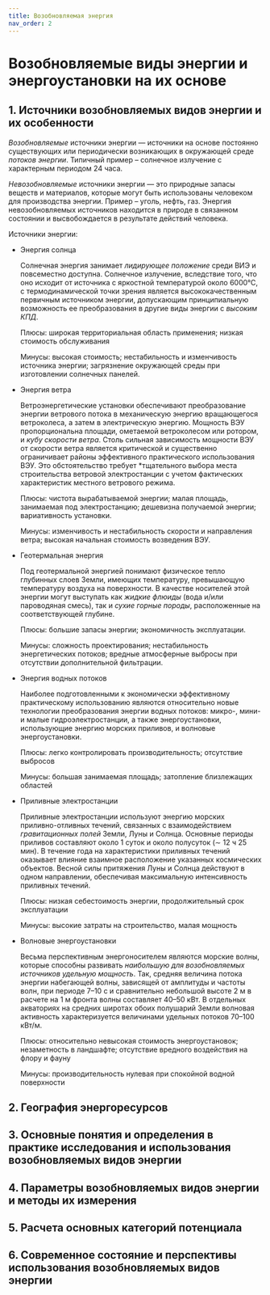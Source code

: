 ```yaml
---
title: Возобновляемая энергия
nav_order: 2
---
```


# Возобновляемые виды энергии и энергоустановки на их основе


## 1. Источники возобновляемых видов энергии и их особенности

*Возобновляемые* источники энергии — источники на основе постоянно
существующих или периодически возникающих в окружающей среде *потоков
энергии*.  Типичный пример – солнечное излучение с характерным
периодом 24 часа.

*Невозобновляемые* источники энергии — это природные запасы веществ и
материалов, которые могут быть использованы человеком для производства
энергии.  Пример – уголь, нефть, газ.  Энергия невозобновляемых
источников находится в природе в связанном состоянии и высвобождается
в результате действий человека.

Источники энергии:

- Энергия солнца

  Солнечная энергия занимает *лидирующее положение* среди ВИЭ и
  повсеместно доступна.  Солнечное излучение, вследствие того, что оно
  исходит от источника с яркостной температурой около 6000°С, с
  термодинамической точки зрения является высококачественным первичным
  источником энергии, допускающим принципиальную возможность ее
  преобразования в другие виды энергии с *высоким КПД*.

  Плюсы: широкая территориальная область применения; низкая стоимость
  обслуживания

  Минусы: высокая стоимость; нестабильность и изменчивость источника
  энергии; загрязнение окружающей среды при изготовлении солнечных
  панелей.

- Энергия ветра

  Ветроэнергетические установки обеспечивают преобразование энергии
  ветрового потока в механическую энергию вращающегося ветроколеса, а
  затем в электрическую энергию.  Мощность ВЭУ пропорциональна
  площади, ометаемой ветроколесом или ротором, и *кубу скорости
  ветра*.  Столь сильная зависимость мощности ВЭУ от скорости ветра
  является критической и существенно ограничивает районы эффективного
  практического использования ВЭУ.  Это обстоятельство требует
  *тщательного выбора места строительства ветровой электростанции с
  учетом фактических характеристик местного ветрового режима.

  Плюсы: чистота вырабатываемой энергии; малая площадь, занимаемая под
  электростанцию; дешевизна получаемой энергии; вариативность
  установки.

  Минусы: изменчивость и нестабильность скорости и направления ветра;
  высокая начальная стоимость возведения ВЭУ.

- Геотермальная энергия

  Под геотермальной энергией понимают физическое тепло глубинных слоев
  Земли, имеющих температуру, превышающую температуру воздуха на
  поверхности.  В качестве носителей этой энергии могут выступать как
  *жидкие флюиды* (вода и/или пароводяная смесь), так и *сухие горные
  породы*, расположенные на соответствующей глубине.

  Плюсы: большие запасы энергии; экономичность эксплуатации.

  Минусы: сложность проектирования; нестабильность энергетических
  потоков; вредные атмосферные выбросы при отсутствии дополнительной
  фильтрации.

- Энергия водных потоков

  Наиболее подготовленными к экономически эффективному практическому
  использованию являются относительно новые технологии преобразования
  энергии водных потоков: микро-, мини- и малые гидроэлектростанции, а
  также энергоустановки, использующие энергию морских приливов, и
  волновые энергоустановки.

  Плюсы: легко контролировать производительность; отсутствие выбросов

  Минусы: большая занимаемая площадь; затопление близлежащих областей

- Приливные электростанции

  Приливные электростанции используют энергию морских
  приливно-отливных течений, связанных с взаимодействием
  *гравитационных полей* Земли, Луны и Солнца.  Основные периоды
  приливов составляют около 1 суток и около полусуток (∼ 12 ч 25 мин).
  В течение года на характеристики приливных течений оказывает влияние
  взаимное расположение указанных космических объектов.  Весной силы
  притяжения Луны и Солнца действуют в одном направлении, обеспечивая
  максимальную интенсивность приливных течений.

   Плюсы: низкая себестоимость энергии, продолжительный срок
   эксплуатации

   Минусы: высокие затраты на строительство, малая мощность

- Волновые энергоустановки

  Весьма перспективным энергоносителем являются морские волны, которые
  способны развивать *наибольшую для возобновляемых источников
  удельную мощность*.  Так, средняя величина потока энергии набегающей
  волны, зависящей от амплитуды и частоты волн, при периоде 7–10 с и
  сравнительно небольшой высоте 2 м в расчете на 1 м фронта волны
  составляет 40–50 кВт.  В отдельных акваториях на средних широтах
  обоих полушарий Земли волновая активность характеризуется величинами
  удельных потоков 70–100 кВт/м.

  Плюсы: относительно невысокая стоимость энергоустановок;
  незаметность в ландшафте; отсутствие вредного воздействия на флору и
  фауну

  Минусы: производительность нулевая при спокойной водной поверхности


## 2. География энергоресурсов


## 3. Основные понятия и определения в практике исследования и использования возобновляемых видов энергии


## 4. Параметры возобновляемых видов энергии и методы их измерения


## 5. Расчета основных категорий потенциала


## 6. Современное состояние и перспективы использования возобновляемых видов энергии
